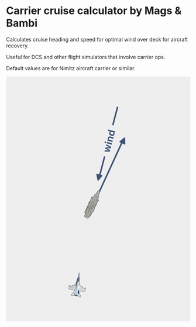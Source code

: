 # Carrier cruise calculator by Mags & Bambi
Calculates cruise heading and speed for optimal wind over deck for aircraft recovery.

Useful for DCS and other flight simulators that involve carrier ops.

Default values are for Nimitz aircraft carrier or similar.

![Explanation](https://raw.githubusercontent.com/magwo/carrier-cruise/main/screenshot.png)